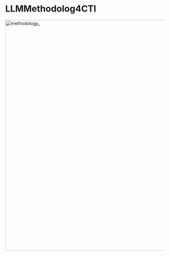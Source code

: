 # LLMMethodolog4CTI

<img width="734" alt="methodology_" src="https://github.com/user-attachments/assets/411fcb69-c397-431a-a2ae-a40b483ba1e5">
